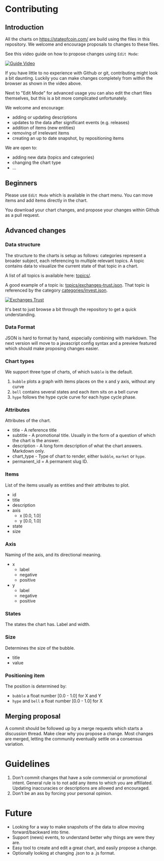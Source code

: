 # Contributing

## Introduction

All the charts on https://stateofcoin.com/ are build using the files in this repository. We welcome and encourage proposals to changes to these files.

See this video guide on how to propose changes using `Edit Mode`:


[![Guide Video](resources/guide-video.gif)](https://youtu.be/t16fpxs8Qps)

If you have little to no experience with Github or git, contributing might look a bit daunting. Luckily you can make changes completely from within the browser as shown in the video above.

Next to "Edit Mode" for advanced usage you can also edit the chart files themselves, but this is a bit more complicated unfortunately.

We welcome and encourage:
* adding or updating descriptions
* updates to the data after significant events (e.g. releases)
* addition of items (new entities)
* removing of irrelevant items
* creating an up to date snapshot, by repositioning items

We are open to:
* adding new data (topics and categories)
* changing the chart type
* ...

## Beginners
Please use `Edit Mode` which is available in the chart menu. You can move items and add items directly in the chart.

You download your chart changes, and propose your changes within Github as a pull request.


## Advanced changes

### Data structure
The structure to the charts is setup as follows: categories represent a broader subject, each referencing to multiple relevant topics. A topic contains data to visualize the current state of that topic in a chart.

A list of all topics is available here: [topics/](topics/).

A good example of a topic is: [topics/exchanges-trust.json](topics/exchanges-trust.json). That topic is referenced by the category [categories/invest.json](categories/invest.json).

 [![Exchanges Trust](https://stateofcoin.com/img/topics/exchanges-trust.png)](https://stateofcoin.com/t/exchanges-trust/)

It's best to just browse a bit through the repository to get a quick understanding.

### Data Format
JSON is hard to format by hand, especially combining with markdown. The next version will move to a javascript config syntax and a preview featured which should make proposing changes easier.

### Chart types
We support three type of charts, of which `bubble` is the default.

1. `bubble` plots a graph with items places on the x and y axis, without any curve
2. `bell` contains several states and each item sits on a bell curve
3. `hype` follows the hype cycle curve for each hype cycle phase.

### Attributes
Attributes of the chart.
* title - A reference title
* subtitle - A promotional title. Usually in the form of a question of which the chart is the answer.
* description - A long form description of what the chart answers. Markdown only.
* chart_type - Type of chart to render, either `bubble`, `market` or `hype`.
* permanent_id = A permanent slug ID.

### Items
List of the items usually as entities and their attributes to plot.
* id
* title
* description
* axis
    * x [0.0, 1.0]
    * y [0.0, 1.0]
* state
* size

### Axis
Naming of the axis, and its directional meaning.
* x
    * label
    * negative
    * positive
* y
    * label
    * negative
    * positive

### States
The states the chart has. Label and width.

### Size
Determines the size of the bubble.
* title
* value

### Positioning item
The position is determined by:
- `bubble` a float number [0.0 - 1.0] for X and Y
- `hype` and `bell` a float number [0.0 - 1.0] for X

## Merging proposal
A commit should be followed up by a merge requests which starts a discussion thread. Make clear why you propose a change. Most changes are merged, letting the community eventually settle on a consensus variation.

# Guidelines
1. Don't commit changes that have a sole commercial or promotional intent. General rule is to not add any items to which you are affiliated. Updating inaccuracies or descriptions are allowed and encouraged.
2. Don't be an ass by forcing your personal opinion.

# Future
* Looking for a way to make snapshots of the data to allow moving forward/backward into time.
* Support (news) events, to understand better why things are were they are.
* Easy tool to create and edit a great chart, and easily propose a change.
* Optionally looking at changing .json to a .js format.
